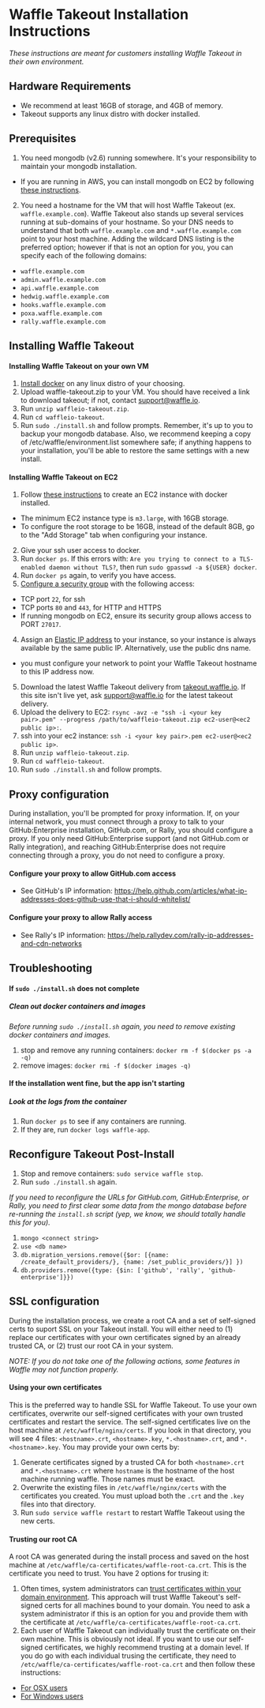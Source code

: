 Waffle Takeout Installation Instructions
===
_These instructions are meant for customers installing Waffle Takeout in their own environment._

## Hardware Requirements
 - We recommend at least 16GB of storage, and 4GB of memory.
 - Takeout supports any linux distro with docker installed.

## Prerequisites
1. You need mongodb (v2.6) running somewhere. It's your responsibility to maintain your mongodb installation.
  - If you are running in AWS, you can install mongodb on EC2 by following [these instructions](http://docs.mongodb.org/ecosystem/platforms/amazon-ec2/).
2. You need a hostname for the VM that will host Waffle Takeout (ex. `waffle.example.com`). Waffle Takeout also stands up several services running at sub-domains of your hostname. So your DNS needs to understand that both `waffle.example.com` and `*.waffle.example.com` point to your host machine. Adding the wildcard DNS listing is the preferred option; however if that is not an option for you, you can specify each of the following domains:
  - `waffle.example.com`
  - `admin.waffle.example.com`
  - `api.waffle.example.com`
  - `hedwig.waffle.example.com`
  - `hooks.waffle.example.com`
  - `poxa.waffle.example.com`
  - `rally.waffle.example.com`

## Installing Waffle Takeout
#### Installing Waffle Takeout on your own VM
1. [Install docker](http://docs.docker.com/installation/) on any linux distro of your choosing.
2. Upload waffle-takeout.zip to your VM. You should have received a link to download takeout; if not, contact support@waffle.io.
3. Run `unzip waffleio-takeout.zip`.
4. Run `cd waffleio-takeout`.
5. Run `sudo ./install.sh` and follow prompts.
Remember, it's up to you to backup your mongodb database. Also, we recommend keeping a copy of /etc/waffle/environment.list somewhere safe; if anything happens to your installation, you'll be able to restore the same settings with a new install.

#### Installing Waffle Takeout on EC2

1. Follow [these instructions](https://docs.docker.com/installation/amazon/) to create an EC2 instance with docker installed.
  - The minimum EC2 instance type is `m3.large`, with 16GB storage.
  - To configure the root storage to be 16GB, instead of the default 8GB, go to the "Add Storage" tab when configuring your instance.

2. Give your ssh user access to docker.
  1. Run `docker ps`. If this errors with: `Are you trying to connect to a TLS-enabled daemon without TLS?`, then run `sudo gpasswd -a ${USER} docker`.
  2. Run `docker ps` again, to verify you have access.
3. [Configure a security group](http://docs.aws.amazon.com/AWSEC2/latest/UserGuide/AccessingInstancesLinux.html) with the following access:
  - TCP port `22`, for ssh
  - TCP ports `80` and `443`, for HTTP and HTTPS
  - If running mongodb on EC2, ensure its security group allows access to PORT `27017`.
4. Assign an [Elastic IP address](http://docs.aws.amazon.com/AWSEC2/latest/UserGuide/elastic-ip-addresses-eip.html) to your instance, so your instance is always available by the same public IP. Alternatively, use the public dns name.
  - you must configure your network to point your Waffle Takeout hostname to this IP address now.
5. Download the latest Waffle Takeout delivery from [takeout.waffle.io](https://takeout.waffle.io). If this site isn't live yet, ask support@waffle.io for the latest takeout delivery.
6. Upload the delivery to EC2: `rsync -avz -e "ssh -i <your key pair>.pem" --progress /path/to/waffleio-takeout.zip ec2-user@<ec2 public ip>:`.
7. ssh into your ec2 instance: `ssh -i <your key pair>.pem ec2-user@<ec2 public ip>`.
8. Run `unzip waffleio-takeout.zip`.
9. Run `cd waffleio-takeout`.
10. Run `sudo ./install.sh` and follow prompts.

## Proxy configuration

During installation, you'll be prompted for proxy information. If, on your internal network, you must connect through a proxy to talk to your GitHub:Enterprise installation, GitHub.com, or Rally, you should configure a proxy. If you only need GitHub:Enterprise support (and not GitHub.com or Rally integration), and reaching GitHub:Enterprise does not require connecting through a proxy, you do not need to configure a proxy.

#### Configure your proxy to allow GitHub.com access
- See GitHub's IP information: https://help.github.com/articles/what-ip-addresses-does-github-use-that-i-should-whitelist/

#### Configure your proxy to allow Rally access
- See Rally's IP information: https://help.rallydev.com/rally-ip-addresses-and-cdn-networks

## Troubleshooting

#### If `sudo ./install.sh` does not complete

##### Clean out docker containers and images
_Before running `sudo ./install.sh` again, you need to remove existing docker containers and images._

1. stop and remove any running containers: `docker rm -f $(docker ps -a -q)`
3. remove images: `docker rmi -f $(docker images -q)`

#### If the installation went fine, but the app isn't starting

##### Look at the logs from the container
1. Run `docker ps` to see if any containers are running.
2. If they are, run `docker logs waffle-app`.

## Reconfigure Takeout Post-Install
1. Stop and remove containers: `sudo service waffle stop`.
2. Run `sudo ./install.sh` again.

_If you need to reconfigure the URLs for GitHub.com, GitHub:Enterprise, or Rally, you need to first clear some data from the mongo database before re-running the `install.sh` script (yep, we know, we should totally handle this for you)._

1. `mongo <connect string>`
2. `use <db name>`
3. `db.migration_versions.remove({$or: [{name: /create_default_providers/}, {name: /set_public_providers/}] })`
4. `db.providers.remove({type: {$in: ['github', 'rally', 'github-enterprise']}})`

## SSL configuration
During the installation process, we create a root CA and a set of self-signed certs to suport SSL on your Takeout install. You will either need to (1) replace our certificates with your own certificates signed by an already trusted CA, or (2) trust our root CA in your system.

_NOTE: If you do not take one of the following actions, some features in Waffle may not function properly._

#### Using your own certificates
This is the preferred way to handle SSL for Waffle Takeout. To use your own certificates, overwrite our self-signed certificates with your own trusted certificates and restart the service. The self-signed certificates live on the host machine at `/etc/waffle/nginx/certs`. If you look in that directory, you will see 4 files: `<hostname>.crt`, `<hostname>.key`, `*.<hostname>.crt`, and `*.<hostname>.key`. You may provide your own certs by:

1. Generate certificates signed by a trusted CA for both `<hostname>.crt` and `*.<hostname>.crt` where `hostname` is the hostname of the host machine running waffle. Those names must be exact.
2. Overwrite the existing files in `/etc/waffle/nginx/certs` with the certificates you created. You must upload both the `.crt` and the `.key` files into that directory.
3. Run `sudo service waffle restart` to restart Waffle Takeout using the new certs.

#### Trusting our root CA
A root CA was generated during the install process and saved on the host machine at `/etc/waffle/ca-certificates/waffle-root-ca.crt`. This is the certificate you need to trust. You have 2 options for trusing it:

1. Often times, system administrators can [trust certificates within your domain environment](https://technet.microsoft.com/en-us/library/cc754841.aspx#BKMK_adddomain). This approach will trust Waffle Takeout's self-signed certs for all machines bound to your domain. You need to ask a system administrator if this is an option for you and provide them with the certificate at `/etc/waffle/ca-certificates/waffle-root-ca.crt`.
2. Each user of Waffle Takeout can individually trust the certificate on their own machine. This is obviously not ideal. If you want to use our self-signed certificates, we highly recommend trusting at a domain level. If you do go with each individual trusing the certificate, they need to  `/etc/waffle/ca-certificates/waffle-root-ca.crt` and then follow these instructions:
  - [For OSX users](https://support.apple.com/kb/PH18677?locale=en_US)
  - [For Windows users](https://technet.microsoft.com/en-us/library/cc754841.aspx#BKMK_addlocal)
